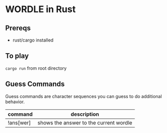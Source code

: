 # WORDLE in Rust

## Prereqs
- rust/cargo installed

## To play
`cargo run` from root directory

## Guess Commands

Guess commands are character sequences you can guess to do additional behavior.


|command|description|
|---|---|
|!ans[wer]|shows the answer to the current wordle|
